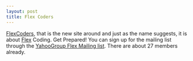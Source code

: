 ```yaml
---
layout: post
title: Flex Coders
---
```


<a href="http://www.flexcoders.org/" title="Flex Coders">FlexCoders</a>, that is the new site around and just as the name suggests, it is about <a href="http://www.macromedia.com/software/flex" title="Flex">Flex</a> Coding. Get Prepared! You can sign up for the mailing list through the <a href="http://groups.yahoo.com/group/flexcoders/" title="FlexCoders Mailing List">YahooGroup Flex Mailing list</a>. There are about 27 members already.